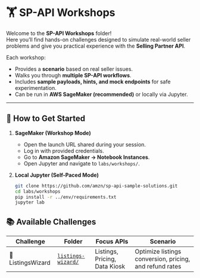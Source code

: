 # 🏋️ SP-API Workshops

Welcome to the **SP-API Workshops** folder!  
Here you’ll find hands-on challenges designed to simulate real-world seller problems and give you practical experience with the **Selling Partner API**.

Each workshop:
- Provides a **scenario** based on real seller issues.
- Walks you through **multiple SP-API workflows**.
- Includes **sample payloads, hints, and mock endpoints** for safe experimentation.
- Can be run in **AWS SageMaker (recommended)** or locally via Jupyter.

---

## 🚀 How to Get Started

1. **SageMaker (Workshop Mode)**  
   - Open the launch URL shared during your session.  
   - Log in with provided credentials.  
   - Go to **Amazon SageMaker → Notebook Instances**.  
   - Open Jupyter and navigate to `labs/workshops/`.

2. **Local Jupyter (Self-Paced Mode)**  
   ```bash
   git clone https://github.com/amzn/sp-api-sample-solutions.git
   cd labs/workshops
   pip install -r ../env/requirements.txt
   jupyter lab
   ```

## 📚 Available Challenges

| Challenge             | Folder              | Focus APIs                         | Scenario                                                       |
|-----------------------|---------------------|------------------------------------|----------------------------------------------------------------|
| 🧙 ListingsWizard     | [`listings-wizard/`](https://github.com/amzn/selling-partner-api-samples/tree/hands-on-labs/labs/workshops/listings-wizard)   | Listings, Pricing, Data Kiosk      | Optimize listings conversion, pricing, and refund rates        |
